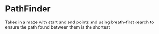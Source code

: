 # PathFinder
Takes in a maze with start and end points and using breath-first search to ensure the path found between them is the shortest

